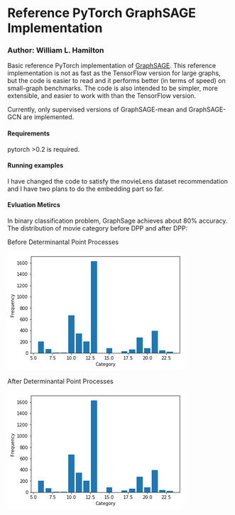 # Reference PyTorch GraphSAGE Implementation
### Author: William L. Hamilton


Basic reference PyTorch implementation of [GraphSAGE](https://github.com/williamleif/GraphSAGE).
This reference implementation is not as fast as the TensorFlow version for large graphs, but the code is easier to read and it performs better (in terms of speed) on small-graph benchmarks.
The code is also intended to be simpler, more extensible, and easier to work with than the TensorFlow version.

Currently, only supervised versions of GraphSAGE-mean and GraphSAGE-GCN are implemented. 

#### Requirements

pytorch >0.2 is required.

#### Running examples

I have changed the code to satisfy the movieLens dataset recommendation and I have two plans to do the embedding part so far.

#### Evluation Metircs
In binary classification problem, GraphSage achieves about 80% accuracy.
The distribution of movie category before DPP and after DPP:

Before Determinantal Point Processes

![BeforeDpp](BeforeDpp.png)

After Determinantal Point Processes

![AfterDpp](AfterDpp.png)
